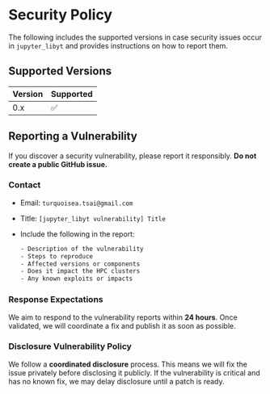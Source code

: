 # Security Policy

The following includes the supported versions in case security issues occur in `jupyter_libyt` and provides instructions on how to report them.

## Supported Versions

| Version | Supported          |
| ------- | ------------------ |
| 0.x     | :white_check_mark: |

## Reporting a Vulnerability

If you discover a security vulnerability, please report it responsibly. **Do not create a public GitHub issue.**

### Contact

- Email: `turquoisea.tsai@gmail.com`
- Title: `[jupyter_libyt vulnerability] Title`

- Include the following in the report:
  ```txt
  - Description of the vulnerability
  - Steps to reproduce
  - Affected versions or components
  - Does it impact the HPC clusters
  - Any known exploits or impacts
  ```

### Response Expectations

We aim to respond to the vulnerability reports within **24 hours**.
Once validated, we will coordinate a fix and publish it as soon as possible.

### Disclosure Vulnerability Policy

We follow a **coordinated disclosure** process. 
This means we will fix the issue privately before disclosing it publicly.
If the vulnerability is critical and has no known fix, we may delay disclosure until a patch is ready.
